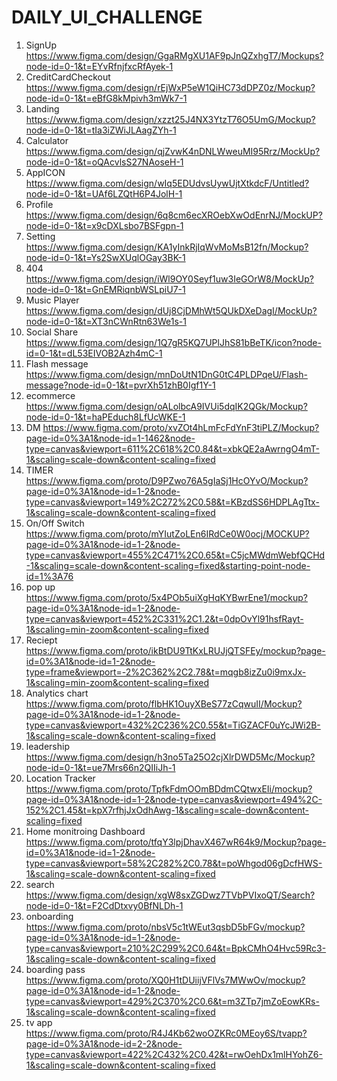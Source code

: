 # DAILY_UI_CHALLENGE

1. SignUp https://www.figma.com/design/GgaRMgXU1AF9pJnQZxhgT7/Mockups?node-id=0-1&t=EYvRfnjfxcRfAyek-1
2. CreditCardCheckout https://www.figma.com/design/rEjWxP5eW1QiHC73dDPZ0z/Mockup?node-id=0-1&t=eBfG8kMpivh3mWk7-1
3. Landing https://www.figma.com/design/xzzt25J4NX3YtzT76O5UmG/Mockup?node-id=0-1&t=tIa3iZWiJLAagZYh-1
4. Calculator https://www.figma.com/design/qjZvwK4nDNLWweuMI95Rrz/MockUp?node-id=0-1&t=oQAcvlsS27NAoseH-1
5. AppICON https://www.figma.com/design/wIq5EDUdvsUywUjtXtkdcF/Untitled?node-id=0-1&t=UAf6LZQtH6P4JolH-1
6. Profile https://www.figma.com/design/6q8cm6ecXROebXwOdEnrNJ/MockUP?node-id=0-1&t=x9cDXLsbo7BSFgpn-1
7. Setting https://www.figma.com/design/KA1yInkRjIqWvMoMsB12fn/Mockup?node-id=0-1&t=Ys2SwXUqlOGay3BK-1
8. 404 https://www.figma.com/design/iWl9OY0Seyf1uw3IeGOrW8/MockUp?node-id=0-1&t=GnEMRiqnbWSLpiU7-1
9. Music Player https://www.figma.com/design/dUj8CjDMhWt5QUkDXeDagI/MockUp?node-id=0-1&t=XT3nCWnRtn63We1s-1
10. Social Share https://www.figma.com/design/1Q7gR5KQ7UPlJhS81bBeTK/icon?node-id=0-1&t=dL53EIVOB2Azh4mC-1
11. Flash message https://www.figma.com/design/mnDoUtN1DnG0tC4PLDPqeU/Flash-message?node-id=0-1&t=pvrXh51zhB0Igf1Y-1
12. ecommerce https://www.figma.com/design/oALolbcA9IVUi5dqIK2QGk/Mockup?node-id=0-1&t=haPEduch8LfUcWKE-1
13. DM https://www.figma.com/proto/xvZOt4hLmFcFdYnF3tiPLZ/Mockup?page-id=0%3A1&node-id=1-1462&node-type=canvas&viewport=611%2C618%2C0.84&t=xbkQE2aAwrngO4mT-1&scaling=scale-down&content-scaling=fixed
14. TIMER https://www.figma.com/proto/D9PZwo76A5gIaSj1HcOYvO/Mockup?page-id=0%3A1&node-id=1-2&node-type=canvas&viewport=149%2C272%2C0.58&t=KBzdSS6HDPLAgTtx-1&scaling=scale-down&content-scaling=fixed
15. On/Off Switch  https://www.figma.com/proto/mYIutZoLEn6IRdCe0W0ocj/MOCKUP?page-id=0%3A1&node-id=1-2&node-type=canvas&viewport=455%2C471%2C0.65&t=C5jcMWdmWebfQCHd-1&scaling=scale-down&content-scaling=fixed&starting-point-node-id=1%3A76
16. pop up https://www.figma.com/proto/5x4POb5uiXgHqKYBwrEne1/mockup?page-id=0%3A1&node-id=1-2&node-type=canvas&viewport=452%2C331%2C1.2&t=0dpOvYl91hsfRayt-1&scaling=min-zoom&content-scaling=fixed
17. Reciept https://www.figma.com/proto/ikBtDU9TtKxLRUJjQTSFEy/mockup?page-id=0%3A1&node-id=1-2&node-type=frame&viewport=-2%2C362%2C2.78&t=mqgb8izZu0i9mxJx-1&scaling=min-zoom&content-scaling=fixed
18. Analytics chart https://www.figma.com/proto/flbHK1OuyXBeS77zCqwuII/Mockup?page-id=0%3A1&node-id=1-2&node-type=canvas&viewport=432%2C236%2C0.55&t=TiGZACF0uYcJWi2B-1&scaling=scale-down&content-scaling=fixed
19. leadership https://www.figma.com/design/h3no5Ta25O2cjXlrDWD5Mc/Mockup?node-id=0-1&t=ue7Mrs66n2QIIiJh-1
20. Location Tracker https://www.figma.com/proto/TpfkFdmOOmBDdmCQtwxEIi/mockup?page-id=0%3A1&node-id=1-2&node-type=canvas&viewport=494%2C-152%2C1.45&t=kpX7rfhjJxOdhAwg-1&scaling=scale-down&content-scaling=fixed
21. Home monitroing Dashboard https://www.figma.com/proto/tfqY3lpjDhavX467wR64k9/Mockup?page-id=0%3A1&node-id=1-2&node-type=canvas&viewport=58%2C282%2C0.78&t=poWhgod06gDcfHWS-1&scaling=scale-down&content-scaling=fixed
22. search https://www.figma.com/design/xgW8sxZGDwz7TVbPVIxoQT/Search?node-id=0-1&t=F2CdDtxvy0BfNLDh-1
23. onboarding https://www.figma.com/proto/nbsV5c1tWEut3qsbD5bFGv/mockup?page-id=0%3A1&node-id=1-2&node-type=canvas&viewport=210%2C299%2C0.64&t=BpkCMhO4Hvc59Rc3-1&scaling=scale-down&content-scaling=fixed
24. boarding pass https://www.figma.com/proto/XQ0H1tDUiijVFlVs7MWwOv/mockup?page-id=0%3A1&node-id=1-2&node-type=canvas&viewport=429%2C370%2C0.6&t=m3ZTp7jmZoEowKRs-1&scaling=scale-down&content-scaling=fixed
25. tv app https://www.figma.com/proto/R4J4Kb62woOZKRc0MEoy6S/tvapp?page-id=0%3A1&node-id=2-2&node-type=canvas&viewport=422%2C432%2C0.42&t=rwOehDx1mlHYohZ6-1&scaling=scale-down&content-scaling=fixed
